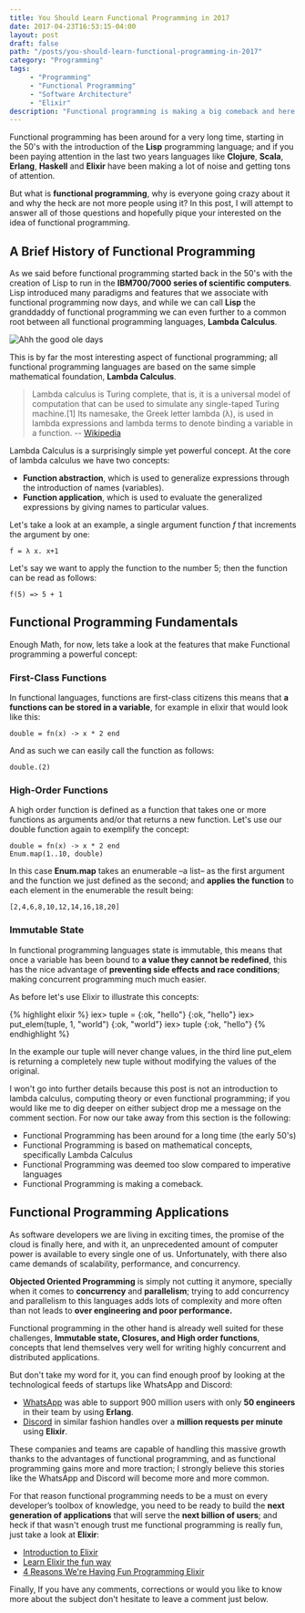 ```yaml
---
title: You Should Learn Functional Programming in 2017
date: 2017-04-23T16:53:15-04:00
layout: post
draft: false
path: "/posts/you-should-learn-functional-programming-in-2017"
category: "Programming"
tags:
     - "Programming"
     - "Functional Programming"
     - "Software Architecture"
     - "Elixir"
description: "Functional programming is making a big comeback and here is why developers should make their mission for 2017 to learn a functional language"
---
```


Functional programming has been around for a very long time, starting in the 50's with the introduction of the **Lisp** programming language; and if you been paying attention in the last two years languages like **Clojure**, **Scala**, **Erlang**, **Haskell** and **Elixir** have been making a lot of noise and getting tons of attention. 

But what is **functional programming**, why is everyone going crazy about it and why the heck are not more people using it? In this post, I will attempt to answer all of those questions and hopefully pique your interested on the idea of functional programming. 

## A Brief History of Functional Programming 

As we said before functional programming started back in the 50's with the creation of Lisp to run in the **IBM700/7000 series of scientific computers**. Lisp introduced many paradigms and features that we associate with functional programming now days, and while we can call **Lisp** the granddaddy of functional programming we can even further to a common root between all functional programming languages, **Lambda Calculus**.

![Ahh the good ole days](https://upload.wikimedia.org/wikipedia/commons/b/b9/NASAComputerRoom7090.NARA.jpg)    

This is by far the most interesting aspect of functional programming; all functional programming languages are based on the same simple mathematical foundation, **Lambda Calculus**.

> Lambda calculus is Turing complete, that is, it is a universal model of computation that can be used to simulate any single-taped Turing machine.[1] Its namesake, the Greek letter lambda (λ), is used in lambda expressions and lambda terms to denote binding a variable in a function. -- [Wikipedia](https://en.wikipedia.org/wiki/Lambda_calculus#Explanation_and_applications)

Lambda Calculus is a surprisingly simple yet powerful concept. At the core of lambda calculus we have two concepts:
 
- **Function abstraction**, which is used to generalize expressions through the introduction of names (variables).
- **Function application**, which is used to evaluate the generalized expressions by giving names to particular values.

Let's take a look at an example, a single argument function *f* that increments the argument by one:

```
f = λ x. x+1
```

Let's say we want to apply the function to the number 5; then the function can be read as follows:

```
f(5) => 5 + 1
```

## Functional Programming Fundamentals

Enough Math, for now, lets take a look at the features that make Functional programming a powerful concept:

### First-Class Functions

In functional languages, functions are first-class citizens this means that **a functions can be stored in a variable**, for example in elixir that would look like this:

```
double = fn(x) -> x * 2 end 
```

And as such we can easily call the function as follows:

```
double.(2)
```

### High-Order Functions 

A high order function is defined as a function that takes one or more functions as arguments and/or that returns a new function. Let's use our double function again to exemplify the concept:

```
double = fn(x) -> x * 2 end 
Enum.map(1..10, double)
```

In this case **Enum.map** takes an enumerable –a list– as the first argument and the function we just defined as the second; and **applies the function** to each element in the enumerable the result being:

```
[2,4,6,8,10,12,14,16,18,20]
```

### Immutable State

In functional programming languages state is immutable, this means that once a variable has been bound to **a value they cannot be redefined**, this has the nice advantage of **preventing side effects and race conditions**; making concurrent programming much much easier. 

As before let's use Elixir to illustrate this concepts:

{% highlight elixir %}
iex> tuple = {:ok, "hello"}
{:ok, "hello"}
iex> put_elem(tuple, 1, "world")
{:ok, "world"}
iex> tuple
{:ok, "hello"}
{% endhighlight %}

In the example our tuple will never change values, in the third line put_elem is returning a completely new tuple without modifying the values of the original.

I won't go into further details because this post is not an introduction to lambda calculus, computing theory or even functional programming; if you would like me to dig deeper on either subject drop me a message on the comment section. For now our take away from this section is the following:

- Functional Programming has been around for a long time (the early 50's)
- Functional Programming is based on mathematical concepts, specifically Lambda Calculus
- Functional Programming was deemed too slow compared to imperative languages
- Functional Programming is making a comeback. 

<script async src="//pagead2.googlesyndication.com/pagead/js/adsbygoogle.js"></script>
<ins class="adsbygoogle"
     style="display:block; text-align:center;"
     data-ad-layout="in-article"
     data-ad-format="fluid"
     data-ad-client="ca-pub-6937861309533018"
     data-ad-slot="9206842858"></ins>
<script>
     (adsbygoogle = window.adsbygoogle || []).push({});
</script>


## Functional Programming Applications 

As software developers we are living in exciting times, the promise of the cloud is finally here, and with it, an unprecedented amount of computer power is available to every single one of us. Unfortunately, with there also came demands of scalability, performance, and concurrency. 

**Objected Oriented Programming** is simply not cutting it anymore, specially when it comes to **concurrency** and **parallelism**; trying to add concurrency and parallelism to this languages adds lots of complexity and more often than not leads to **over engineering and poor performance.** 

Functional programming in the other hand is already well suited for these challenges, **Immutable state, Closures, and High order functions**, concepts that lend themselves very well for writing highly concurrent and distributed applications.

But don't take my word for it, you can find enough proof by looking at the technological feeds of startups like WhatsApp and Discord:

- [WhatsApp](https://www.wired.com/2015/09/whatsapp-serves-900-million-users-50-engineers/) was able to support 900 million users with only **50 engineers** in their team by using **Erlang**. 
- [Discord](https://blog.discordapp.com/how-discord-handles-push-request-bursts-of-over-a-million-per-minute-with-elixirs-genstage-8f899f0221b4) in similar fashion handles over a **million requests per minute** using **Elixir**. 

These companies and teams are capable of handling this massive growth thanks to the advantages of functional programming, and as functional programming gains more and more traction; I strongly believe this stories like the WhatsApp and Discord will become more and more common. 

For that reason functional programming needs to be a must on every developer’s toolbox of knowledge, you need to be ready to build the **next generation of applications** that will serve the **next billion of users**; and heck if that wasn't enough trust me functional programming is really fun, just take a look at **Elixir**:

- [Introduction to Elixir](http://elixir-lang.org/getting-started/introduction.html)
- [Learn Elixir the fun way](http://rob.conery.io/2016/01/04/learn-elixir-while-having-fun/)
- [4 Reasons We're Having Fun Programming Elixir](https://teamgaslight.com/blog/4-reasons-were-having-fun-programming-elixir)

Finally, If you have any comments, corrections or would you like to know more about the subject don't hesitate to leave a comment just below.
